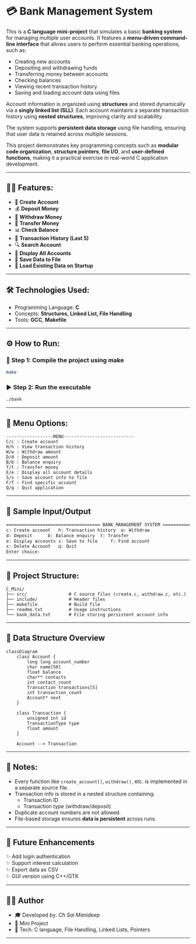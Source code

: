 # 💳 Bank Management System

This is a **C language mini-project** that simulates a basic **banking system** for managing multiple user accounts. It features a **menu-driven command-line interface** that allows users to perform essential banking operations, such as:

- Creating new accounts  
- Depositing and withdrawing funds  
- Transferring money between accounts  
- Checking balances  
- Viewing recent transaction history  
- Saving and loading account data using files  

Account information is organized using **structures** and stored dynamically via a **singly linked list (SLL)**. Each account maintains a separate transaction history using **nested structures**, improving clarity and scalability.  

The system supports **persistent data storage** using file handling, ensuring that user data is retained across multiple sessions.  

This project demonstrates key programming concepts such as **modular code organization**, **structure pointers**, **file I/O**, and **user-defined functions**, making it a practical exercise in real-world C application development.

---

## 🧑‍💻 Features:

- 📁 **Create Account**  
- 💰 **Deposit Money**  
- 💸 **Withdraw Money**  
- 🔄 **Transfer Money**  
- 📊 **Check Balance**  
- 🧾 **Transaction History (Last 5)**  
- 🔍 **Search Account**  
- 📂 **Display All Accounts**  
- 💾 **Save Data to File**  
- 🧠 **Load Existing Data on Startup**

---

## 🛠 Technologies Used:

- Programming Language: **C**
- Concepts: **Structures, Linked List, File Handling**
- Tools: **GCC**, **Makefile**

---

## ⚙️ How to Run:

### 🔧 Step 1: Compile the project using make
```bash
make
```

### ▶️ Step 2: Run the executable
```bash
./bank
```

---

## 📘 Menu Options:
```text
------------------MENU---------------------------
C/c : Create account
H/h : View transaction history
W/w : Withdraw amount
D/d : Deposit amount
B/b : Balance enquiry
T/t : Transfer money
E/e : Display all account details
S/s : Save account info to file
F/f : Find specific account
Q/q : Quit application
```

---
## 🧪 Sample Input/Output

```txt
==================================== BANK MANAGEMENT SYSTEM ====================================
c: Create account	h: Transaction history	w: Withdraw
d: Deposit		b: Balance enquiry	t: Transfer
e: Display accounts	s: Save to file		f: Find account
x: Delete Account	q: Quit
Enter choice: 

```

---

## 📂 Project Structure:

```
C_Mini/
├── src/                # C source files (create.c, withdraw.c, etc.)
├── include/            # Header files
├── makefile            # Build file
├── readme.txt          # Usage instructions
└── bank_data.txt       # File storing persistent account info
```

---
## 📐 Data Structure Overview

```mermaid
classDiagram
    class Account {
        long long account_number
        char name[50]
        float balance
        char** contacts
        int contact_count
        Transaction transactions[5]
        int transaction_count
        Account* next
    }

    class Transaction {
        unsigned int id
        TransactionType type
        float amount
    }

    Account --> Transaction
```
---

## 📎 Notes:

- Every function like `create_account()`, `withdraw()`, etc. is implemented in a separate source file.
- Transaction info is stored in a nested structure containing:
  - Transaction ID
  - Transaction type (withdraw/deposit)
- Duplicate account numbers are not allowed.
- File-based storage ensures **data is persistent** across runs.

---
## 🌱 Future Enhancements

✨ Add login authentication  
✨ Support interest calculation  
✨ Export data as CSV  
✨ GUI version using C++/GTK  

---
## 👨‍💻 Author

- 🎓 Developed by: *Ch Sai Manideep*
- 🏫 Mini Project
- 🎯 Tech: C language, File Handling, Linked Lists, Pointers

---


